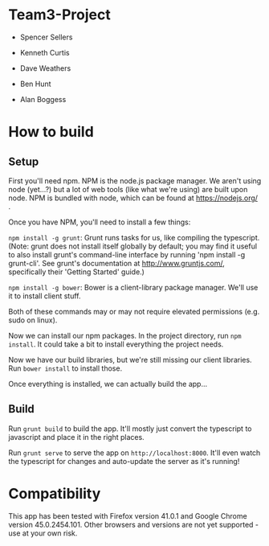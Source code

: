 # Team3-Project
- Spencer Sellers

- Kenneth Curtis

- Dave Weathers

- Ben Hunt

- Alan Boggess

# How to build
## Setup
First you'll need npm. NPM is the node.js package manager. We aren't using node (yet...?) but a lot of web tools (like what we're using) are built upon node.  NPM is bundled with node, which can be found at https://nodejs.org/ .  

Once you have NPM, you'll need to install a few things:

`npm install -g grunt`: Grunt runs tasks for us, like compiling the typescript.
(Note:  grunt does not install itself globally by default; you may find it useful to also install grunt's command-line interface by running 'npm install -g grunt-cli'.  See grunt's documentation at http://www.gruntjs.com/, specifically their 'Getting Started' guide.)

`npm install -g bower`: Bower is a client-library package manager. We'll use it to install client stuff.

Both of these commands may or may not require elevated permissions (e.g. sudo on linux).

Now we can install our npm packages. In the project directory, run `npm install`. It could take a bit to install everything the project needs.

Now we have our build libraries, but we're still missing our client libraries. Run `bower install` to install those.

Once everything is installed, we can actually build the app...

## Build

Run `grunt build` to build the app. It'll mostly just convert the typescript to javascript and place it in the right places.

Run `grunt serve` to serve the app on `http://localhost:8000`. It'll even watch the typescript for changes and auto-update the server as it's running!

# Compatibility

This app has been tested with Firefox version 41.0.1 and Google Chrome version 45.0.2454.101.  Other browsers and versions are not yet supported - use at your own risk.
